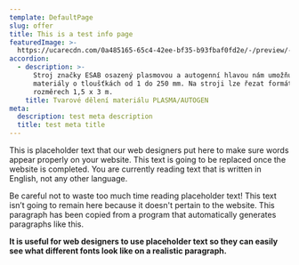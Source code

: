 ```yaml
---
template: DefaultPage
slug: offer
title: This is a test info page
featuredImage: >-
  https://ucarecdn.com/0a485165-65c4-42ee-bf35-b93fbaf0fd2e/-/preview/-/rotate/270/
accordion:
  - description: >-
      Stroj značky ESAB osazený plasmovou a autogenní hlavou nám umožňuje řezat
      materiály o tloušťkách od 1 do 250 mm. Na stroji lze řezat formát o
      rozměrech 1,5 x 3 m.
    title: Tvarové dělení materiálu PLASMA/AUTOGEN
meta:
  description: test meta description
  title: test meta title
---
```


This is placeholder text that our web designers put here to make sure words appear properly on your website. This text is going to be replaced once the website is completed. You are currently reading text that is written in English, not any other language.

Be careful not to waste too much time reading placeholder text! This text isn’t going to remain here because it doesn't pertain to the website. This paragraph has been copied from a program that automatically generates paragraphs like this.

**It is useful for web designers to use placeholder text so they can easily see what different fonts look like on a realistic paragraph.**
